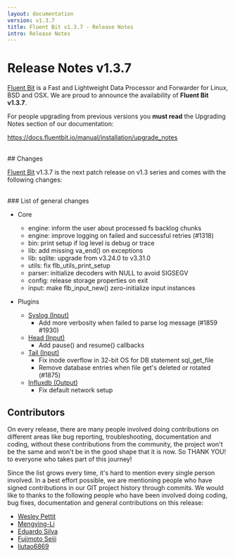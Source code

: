 ```yaml
---
layout: documentation
version: v1.3.7
title: Fluent Bit v1.3.7 - Release Notes
intro: Release Notes
---
```


# Release Notes v1.3.7

[Fluent Bit](http://fluentbit.io) is a Fast and Lightweight Data Processor and Forwarder for Linux, BSD and OSX. We are proud to announce the availability of __Fluent Bit v1.3.7__.

For people upgrading from previous versions you __must read__ the Upgrading Notes section of our documentation:

https://docs.fluentbit.io/manual/installation/upgrade_notes

<br>
## Changes

[Fluent Bit](https://fluentbit.io) v1.3.7 is the next patch release on v1.3 series and comes with the following changes:

<br>
### List of general changes

 - Core
   - engine: inform the user about processed fs backlog chunks
   - engine: improve logging on failed and successful retries (#1318)
   - bin: print setup if log level is debug or trace
   - lib: add missing va_end() on exceptions
   - lib: sqlite: upgrade from v3.24.0 to v3.31.0
   - utils: fix flb_utils_print_setup
   - parser: initialize decoders with NULL to avoid SIGSEGV
   - config: release storage properties on exit
   - input: make flb_input_new() zero-initialize input instances

 - Plugins
   - [Syslog (Input)](https://docs.fluentbit.io/manual/input/syslog/)
      - Add more verbosity when failed to parse log message (#1859 #1930)
   - [Head (Input)](https://docs.fluentbit.io/manual/input/head/)
      - Add pause() and resume() callbacks
   - [Tail (Input)](https://docs.fluentbit.io/manual/input/tail/)
      - Fix inode overflow in 32-bit OS for DB statement sql_get_file
      - Remove database entries when file get's deleted or rotated (#1875)
   - [Influxdb (Output)](https://docs.fluentbit.io/manual/output/influxdb/)
      - Fix default network setup

## Contributors

On every release, there are many people involved doing contributions on different areas like bug reporting, troubleshooting, documentation and coding, without these contributions from the community, the project won't be the same and won't be in the good shape that it is now. So THANK YOU! to everyone who takes part of this journey!

Since the list grows every time, it's hard to mention every single person involved. In a best effort possible, we are mentioning people who have signed contributions in our GIT project history through commits. We would like to thanks to the following people who have been involved doing coding, bug fixes, documentation and general contributions on this release:

- [Wesley Pettit](https://github.com/PettitWesley)
- [Mengying-Li](https://github.com/Mengying-Li)
- [Eduardo Silva](https://github.com/edsiper)
- [Fujimoto Seiji](https://github.com/fujimotos)
- [liutao6869](http://github.com/liutao6869)
